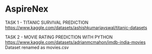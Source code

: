 # AspireNex
TASK 1 - TITANIC SURVIVAL PREDICTION
https://www.kaggle.com/datasets/ashishkumarjayswal/titanic-datasets

TASK 2 - MOVIE RATING PREDICTION WITH PYTHON
https://www.kaggle.com/datasets/adrianmcmahon/imdb-india-movies
Dataset renamed as movies.csv
